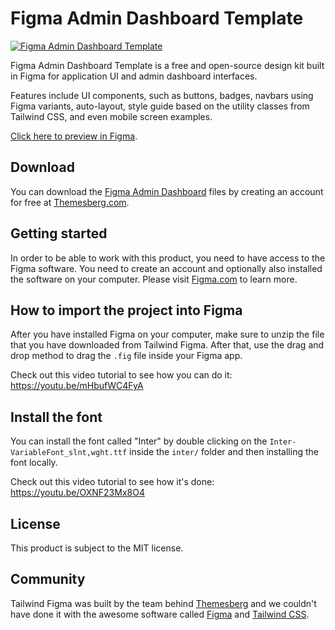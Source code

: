 # Figma Admin Dashboard Template

[![Figma Admin Dashboard Template](https://themesberg.s3.us-east-2.amazonaws.com/public/products/figma-admin-dashboard-template/figma-admin-dashboard-template-preview.png)](https://themesberg.com/product/figma/admin-dashboard-template)

Figma Admin Dashboard Template is a free and open-source design kit built in Figma for application UI and admin dashboard interfaces.

Features include UI components, such as buttons, badges, navbars using Figma variants, auto-layout, style guide based on the utility classes from Tailwind CSS, and even mobile screen examples.

[Click here to preview in Figma](https://www.figma.com/file/302GJH45U1PrjA0ifcVVl1/Figma-Admin-Dashboard-(Free-Version)-v1.0.0?node-id=15%3A858).

## Download

You can download the [Figma Admin Dashboard](https://themesberg.com/product/figma/admin-dashboard-template) files by creating an account for free at [Themesberg.com](https://themesberg.com).

## Getting started

In order to be able to work with this product, you need to have access to the Figma software. You need to create an account and optionally also installed the software on your computer. Please visit [Figma.com](https://www.figma.com/) to learn more.

## How to import the project into Figma

After you have installed Figma on your computer, make sure to unzip the file that you have downloaded from Tailwind Figma. After that, use the drag and drop method to drag the `.fig` file inside your Figma app.

Check out this video tutorial to see how you can do it: https://youtu.be/mHbufWC4FyA

## Install the font

You can install the font called "Inter" by double clicking on the `Inter-VariableFont_slnt,wght.ttf` inside the `inter/` folder and then installing the font locally.

Check out this video tutorial to see how it's done: https://youtu.be/OXNF23Mx8O4

## License

This product is subject to the MIT license.

## Community

Tailwind Figma was built by the team behind [Themesberg](https://themesberg.com) and we couldn't have done it with the awesome software called [Figma](https://figma.com) and [Tailwind CSS](https://tailwindcss.com/).
